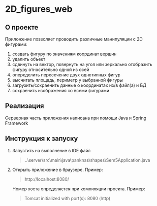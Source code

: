# 2D_figures_web
## О проекте
Приложение позволяет проводить различные манипуляции с 2D фигурами: 
1. создать фигуру по значениям координат вершин
2. удалить объект
3. сдвинуть на вектор, повернуть на угол или зеркально отобразить фигуру относительно одной из осей
4. опеределить пересечение двух однотипных фигур
5. высчитать площадь, периметр у выбранной фигуры
6. загрузить/сохраенить данные о координатах из/в файл(а) и БД
7. сохраенить изображения со всеми фигурами
## Реализация
Серверная часть приложения написана при помощи Java и Spring Framework
## Инструкция к запуску
1. Запустить на выполнение в IDE файл <blockquote>..\server\src\main\java\panknas\shapes\Sem5Application.java</blockquote>
2. Открыть приложение в браузере. Пример: <blockquote>http://localhost:8080/</blockquote>
Номер хоста определяется при компиляции проекта. Пример: <blockquote>Tomcat initialized with port(s): 8080 (http)</blockquote>

